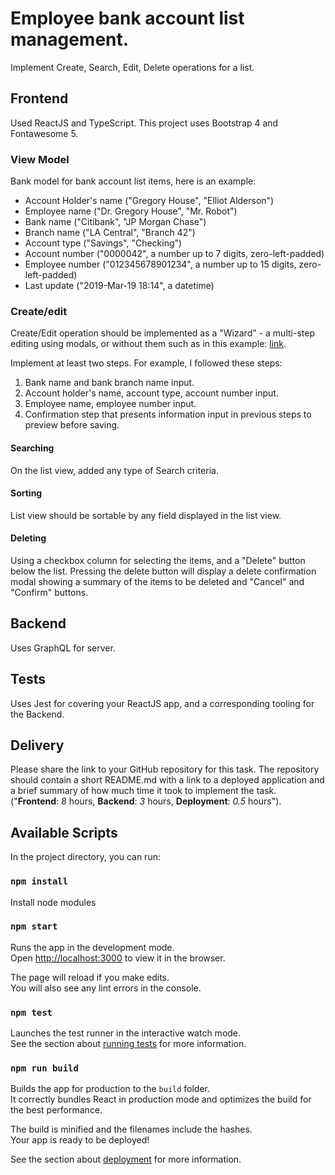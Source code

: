 # Employee bank account list management.

Implement Create, Search, Edit, Delete operations for a list.

## Frontend

Used ReactJS and TypeScript.
This project uses Bootstrap 4 and Fontawesome 5.

### View Model

Bank model for bank account list items, here is an example:

- Account Holder's name ("Gregory House", "Elliot Alderson")
- Employee name ("Dr. Gregory House", "Mr. Robot")
- Bank name ("Citibank", "JP Morgan Chase")
- Branch name ("LA Central", "Branch 42")
- Account type ("Savings", "Checking")
- Account number ("0000042", a number up to 7 digits, zero-left-padded)
- Employee number ("012345678901234", a number up to 15 digits, zero-left-padded)
- Last update ("2019-Mar-19 18:14", a datetime)

### Create/edit

Create/Edit operation should be implemented as a "Wizard" - a multi-step editing using modals, or without them such as in this example: [link](https://colorlib.com/wp/wp-content/uploads/sites/2/colorlib-bootstrap-wizard-25.jpg).

Implement at least two steps. For example, I followed these steps:

1. Bank name and bank branch name input.
2. Account holder's name, account type, account number input.
3. Employee name, employee number input.
4. Confirmation step that presents information input in previous steps to preview before saving.

#### Searching

On the list view, added any type of Search criteria. 

#### Sorting

List view should be sortable by any field displayed in the list view.

#### Deleting

Using a checkbox column for selecting the items, and a "Delete" button below the list. Pressing the delete button will display a delete confirmation modal showing a summary of the items to be deleted and "Cancel" and "Confirm" buttons.

## Backend

Uses GraphQL for server.

## Tests

Uses Jest for covering your ReactJS app, and a corresponding tooling for the Backend.

## Delivery

Please share the link to your GitHub repository for this task. The repository should contain a short README.md with a link to a deployed application and a brief summary of how much time it took to implement the task. 
("**Frontend**: *8* hours, **Backend**: *3* hours, **Deployment**: *0.5* hours").

## Available Scripts

In the project directory, you can run:

### `npm install`

Install node modules

### `npm start`

Runs the app in the development mode.<br>
Open [http://localhost:3000](http://localhost:3000) to view it in the browser.

The page will reload if you make edits.<br>
You will also see any lint errors in the console.

### `npm test`

Launches the test runner in the interactive watch mode.<br>
See the section about [running tests](https://facebook.github.io/create-react-app/docs/running-tests) for more information.

### `npm run build`

Builds the app for production to the `build` folder.<br>
It correctly bundles React in production mode and optimizes the build for the best performance.

The build is minified and the filenames include the hashes.<br>
Your app is ready to be deployed!

See the section about [deployment](https://facebook.github.io/create-react-app/docs/deployment) for more information.

